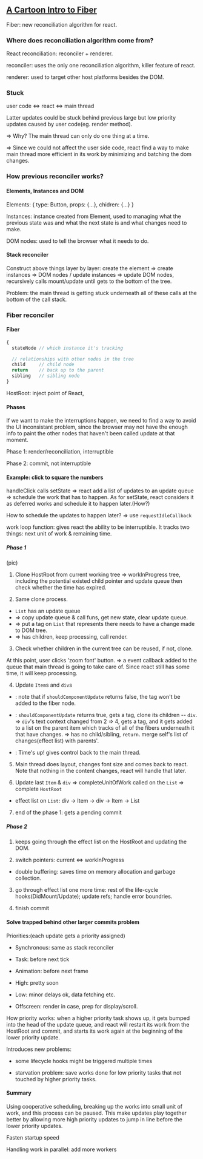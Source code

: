 ## [A Cartoon Intro to Fiber](https://www.youtube.com/watch?v=ZCuYPiUIONs)

Fiber: new reconciliation algorithm for react.

### Where does reconciliation algorithm come from?

React reconciliation: reconciler + renderer.

reconciler: uses the only one reconciliation algorithm, killer feature of react.

renderer: used to target other host platforms besides the DOM.

### Stuck

user code <=> react <=> main thread

Latter updates could be stuck behind previous large but low priority updates caused by user code(eg. render method).

=> Why? The main thread can only do one thing at a time.

=> Since we could not affect the user side code, react find a way to make main thread more efficient in its work by minimizing and batching the dom changes.

### How previous reconciler works?

#### Elements, Instances and DOM

Elements: { type: Button, props: {...}, chidren: {...} }

Instances: instance created from Element, used to managing what the previous state was and what the next state is and what changes need to make.

DOM nodes: used to tell the browser what it needs to do.

#### Stack reconciler

Construct above things layer by layer: create the element => create instances => DOM nodes / update instances => update DOM nodes, recursively calls mount/update until gets to the bottom of the tree.

Problem: the main thread is getting stuck underneath all of these calls at the bottom of the call stack.

### Fiber reconciler

#### Fiber

```js
{
  stateNode // which instance it's tracking

  // relationships with other nodes in the tree
  child     // child node
  return    // back up to the parent
  sibling   // sibling node
}
```
HostRoot: inject point of React, <div id="react-app"/>

#### Phases

If we want to make the interruptions happen, we need to find a way to avoid the UI inconsistant problem, since the browser may not have the enough info to paint the other nodes that haven't been called update at that moment.

Phase 1: render/reconciliation, interruptible

Phase 2: commit, not interruptible

#### Example: click to square the numbers

handleClick calls setState => react add a list of updates to an update queue => schedule the work that has to happen. As for setState, react considers it as deferred works and schedule it to happen later.(How?)

How to schedule the updates to happen later? => use `requestIdleCallback`

work loop function: gives react the ability to be interruptible. It tracks two things: next unit of work & remaining time.

##### Phase 1

(pic)

1. Clone HostRoot from current working tree => workInProgress tree, including the potential existed child pointer and update queue then check whether the time has expired.

2. Same clone process.

  * `List` has an update queue
  * => copy update queue & call funs, get new state, clear update queue.
  * => put a tag on `List` that represents there needs to have a change made to DOM tree.
  * => has children, keep processing, call render.

3. Check whether children in the current tree can be reused, if not, clone.

At this point, user clicks 'zoom font' button. => a event callback added to the queue that main thread is going to take care of. Since react still has some time, it will keep processing.

4. Update `Item`s and `div`s

  * <Item num={1} />: note that if `shouldComponentUpdate` returns false, the tag won't be added to the fiber node.

  * <Item num={2} />: `shouldComponentUpdate` returns true, gets a tag, clone its children -- `div`. => `div`'s text context changed from 2 => 4, gets a tag, and it gets added to a list on the parent item which tracks of all of the fibers underneath it that have changes. => has no child/sibling, `return`. merge self's list of changes(effect list) with parents'.

  * <Item num={3} />: Time's up! gives control back to the main thread.

5. Main thread does layout, changes font size and comes back to react. Note that nothing in the content changes, react will handle that later.

6. Update last `Item` & `div` => completeUnitOfWork called on the `List` => complete `HostRoot`

  * effect list on `List`: div -> Item -> div -> Item -> List

7. end of the phase 1: gets a pending commit

##### Phase 2

1. keeps going through the effect list on the HostRoot and updating the DOM.

2. switch pointers: current <=> workInProgress

  * double buffering: saves time on memory allocation and garbage collection.

3. go through effect list one more time: rest of the life-cycle hooks(DidMount/Update); update refs; handle error boundries.

4. finish commit

#### Solve trapped behind other larger commits problem

Priorities:(each update gets a priority assigned)

  * Synchronous: same as stack reconciler

  * Task: before next tick

  * Animation: before next frame

  * High: pretty soon

  * Low: minor delays ok, data fetching etc.

  * Offscreen: render in case, prep for display/scroll.

How priority works: when a higher priority task shows up, it gets bumped into the head of the update queue, and react will restart its work from the HostRoot and commit, and starts its work again at the beginning of the lower priority update.

Introduces new problems:

  * some lifecycle hooks might be triggered multiple times
  
  * starvation problem: save works done for low priority tasks that not touched by higher priority tasks.

#### Summary

Using cooperative scheduling, breaking up the works into small unit of work, and this process can be paused. This make updates play together better by allowing more high priority updates to jump in line before the lower priority updates.

Fasten startup speed

Handling work in parallel: add more workers
